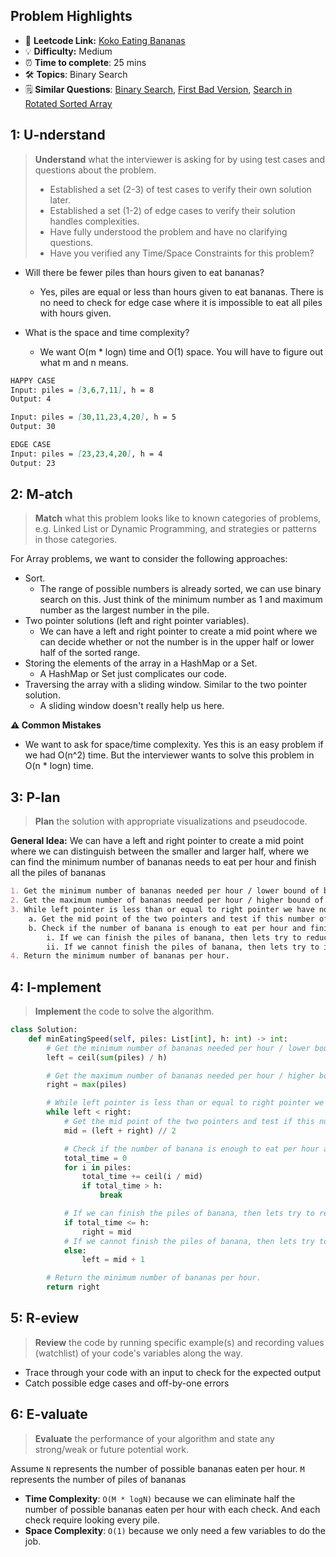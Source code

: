 ## Problem Highlights

* 🔗 **Leetcode Link:** [Koko Eating Bananas](https://leetcode.com/problems/koko-eating-bananas/)
* 💡 **Difficulty:** Medium
* ⏰ **Time to complete**: 25 mins
* 🛠️ **Topics**: Binary Search 
* 🗒️ **Similar Questions**: [Binary Search](https://leetcode.com/problems/binary-search/), [First Bad Version](https://leetcode.com/problems/first-bad-version/), [Search in Rotated Sorted Array](https://leetcode.com/problems/search-in-rotated-sorted-array/)
    
## 1: U-nderstand
 
> **Understand** what the interviewer is asking for by using test cases and questions about the problem.
> 
> - Established a set (2-3) of test cases to verify their own solution later.
> - Established a set (1-2) of edge cases to verify their solution handles complexities.
> - Have fully understood the problem and have no clarifying questions.
> - Have you verified any Time/Space Constraints for this problem?

- Will there be fewer piles than hours given to eat bananas?
    - Yes, piles are equal or less than hours given to eat bananas. There is no need to check for edge case where it is impossible to eat all piles with hours given.

- What is the space and time complexity?
    - We want O(m * logn) time and O(1) space. You will have to figure out what m and n means.


```markdown
HAPPY CASE
Input: piles = [3,6,7,11], h = 8
Output: 4

Input: piles = [30,11,23,4,20], h = 5
Output: 30

EDGE CASE
Input: piles = [23,23,4,20], h = 4
Output: 23
```   
    
## 2: M-atch

<!-- See https://docs.google.com/document/d/1hYT1hoOJ6pFIt8A5q-PIZmYP7pB4WqlzyUJgFx9x2mY/edit#heading=h.ya2de4n4zsds for list of algorithms based on question type-->

> **Match** what this problem looks like to known categories of problems, e.g. Linked List or Dynamic Programming, and strategies or patterns in those categories.

For Array problems, we want to consider the following approaches:

- Sort. 
    - The range of possible numbers is already sorted, we can use binary search on this. Just think of the minimum number as 1 and maximum number as the largest number in the pile.
- Two pointer solutions (left and right pointer variables). 
    - We can have a left and right pointer to create a mid point where we can decide whether or not the number is in the upper half or lower half of the sorted range. 
- Storing the elements of the array in a HashMap or a Set. 
    - A HashMap or Set just complicates our code.
- Traversing the array with a sliding window. Similar to the two pointer solution. 
    - A sliding window doesn't really help us here.

**⚠️ Common Mistakes**

* We want to ask for space/time complexity. Yes this is an easy problem if we had O(n^2) time. But the interviewer wants to solve this problem in O(n * logn) time.


## 3: P-lan

> **Plan** the solution with appropriate visualizations and pseudocode.

**General Idea:** We can have a left and right pointer to create a mid point where we can distinguish between the smaller and larger half, where we can find the minimum number of bananas needs to eat per hour and finish all the piles of bananas 


```markdown
1. Get the minimum number of bananas needed per hour / lower bound of binary search
2. Get the maximum number of bananas needed per hour / higher bound of binary search
3. While left pointer is less than or equal to right pointer we have not exhausted the possible numbers
    a. Get the mid point of the two pointers and test if this number of bananas per hour will finish all piles within time limit
    b. Check if the number of banana is enough to eat per hour and finish all the piles of banana.
        i. If we can finish the piles of banana, then lets try to reduce the number of banana per hour, move right pointer to mid point. The answer must be midpoint and above.
        ii. If we cannot finish the piles of banana, then lets try to increase the number of bananas per hour, move left pointer to mid point. The answer cannot be left of midpoint.
4. Return the minimum number of bananas per hour.
```

## 4: I-mplement

> **Implement** the code to solve the algorithm.

```python
class Solution:
    def minEatingSpeed(self, piles: List[int], h: int) -> int:
        # Get the minimum number of bananas needed per hour / lower bound of binary search
        left = ceil(sum(piles) / h) 

        # Get the maximum number of bananas needed per hour / higher bound of binary search
        right = max(piles) 

        # While left pointer is less than or equal to right pointer we have not exhausted the possible numbers
        while left < right:
            # Get the mid point of the two pointers and test if this number of bananas per hour will finish all piles within time limit
            mid = (left + right) // 2 

            # Check if the number of banana is enough to eat per hour and finish all the piles of banana.
            total_time = 0
            for i in piles:
                total_time += ceil(i / mid)
                if total_time > h:
                    break

            # If we can finish the piles of banana, then lets try to reduce the number of banana per hour, move right pointer to mid point. The answer must be midpoint and above.
            if total_time <= h:
                right = mid 
            # If we cannot finish the piles of banana, then lets try to increase the number of bananas per hour, move left pointer to mid point. The answer cannot be left of midpoint.
            else:
                left = mid + 1

        # Return the minimum number of bananas per hour.
        return right
```
    
## 5: R-eview

> **Review** the code by running specific example(s) and recording values (watchlist) of your code's variables along the way.

- Trace through your code with an input to check for the expected output
- Catch possible edge cases and off-by-one errors

## 6: E-valuate

> **Evaluate** the performance of your algorithm and state any strong/weak or future potential work.

Assume `N` represents the number of possible bananas eaten per hour. `M` represents the number of piles of bananas

* **Time Complexity**: `O(M * logN)` because we can eliminate half the number of possible bananas eaten per hour with each check. And each check require looking every pile. 
* **Space Complexity**: `O(1)` because we only need a few variables to do the job.